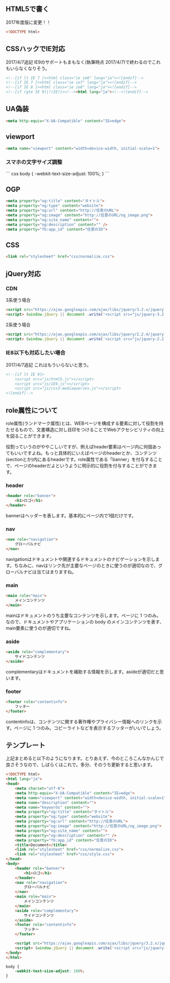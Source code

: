 ## HTML5で書く

2017年度版に変更！！

``` html
<!DOCTYPE html>
```

## CSSハックでIE対応

2017/4/7追記
IE9のサポートもまもなく(執筆時点 2017/4/7)で終わるのでこれもいらなくなりそう。

``` html
<!--[if lt IE 7 ]><html class="ie ie6" lang="ja"><![endif]-->
<!--[if IE 7 ]><html class="ie ie7" lang="ja"><![endif]-->
<!--[if IE 8 ]><html class="ie ie8" lang="ja"><![endif]-->
<!--[if (gte IE 9)|!(IE)]><!--><html lang="ja"><!--<![endif]-->
```

## UA偽装
``` html
<meta http-equiv="X-UA-Compatible" content="IE=edge">
```

## viewport
``` html
<meta name="viewport" content="width=device-width, initial-scale=1">
```


<h3>スマホの文字サイズ調整</h3>
``` css
body {
	  -webkit-text-size-adjust: 100%;
	}
```

## OGP
``` html
<meta property="og:title" content="タイトル">
<meta property="og:type" content="website">
<meta property="og:url" content="http://任意のURL">
<meta property="og:image" content="http://任意のURL/og_image.png">
<meta property="og:site_name" content="">
<meta property="og:description" content="" />
<meta property="fb:app_id" content="任意のID">
```

## CSS
``` html
<link rel="stylesheet" href="css/normalize.css">
```


## jQuery対応
<h3>CDN</h3>

3系使う場合

``` html
<script src="https://ajax.googleapis.com/ajax/libs/jquery/3.2.x/jquery.min.js"></script>
<script> (window.jQuery || document .write('<script src="js/jquery-3.2.x.min.js"><\/script>')); </script>
```

2系使う場合

``` html
<script src="https://ajax.googleapis.com/ajax/libs/jquery/2.2.4/jquery.min.js"></script>
<script> (window.jQuery || document .write('<script src="js/jquery-2.2.4.min.js"><\/script>')); </script>
```

<h3>IE8以下も対応したい場合</h3>

2017/4/7追記
これはもういらないと思う。

``` html
<!--[if lt IE 9]>
	<script src="js/html5.js"></script>
	<script src="js/IE9.js"></script>
	<script src="js/css3-mediaqueries.js"></script>
<![endif]-->
```


## role属性について
role属性(ランドマーク属性)とは、WEBページを構成する要素に対して役割を持たせるもので、文書構造に対し目印をつけることでWebアクセシビリティの向上を図ることができます。

役割っていうのがややこしいですが、例えばheader要素はページ内に何個あってもいいですよね。もっと具体的にいえばページのheaderとか、コンテンツ(sectionとか)内にあるheaderです。role属性である「banner」を付与することで、ページのheaderだよというように明示的に役割を付与することができます。


### header
``` html
<header role="banner">
	<h1>ロゴ</h1>
</header>
```
bannerはヘッダーを表します。基本的にページ内で1個だけです。

### nav
``` html
<nav role="navigation">
	グローバルナビ
</nav>
```
navigationはドキュメントや関連するドキュメントのナビゲーションを示します。ちなみに、navはリンク先が主要なページのときに使うのが適切なので、グローバルナビは当てはまりますね。



### main
``` html
<main role="main">
	メインコンテンツ
</main>
```
mainはドキュメントのうち主要なコンテンツを示します。ページに 1 つのみ。
なので、ドキュメントやアプリケーションの body のメインコンテンツを表す、main要素に使うのが適切ですね。

### aside
``` html
<aside role="complementary">
	サイドコンテンツ
</aside>
```
complementaryはドキュメントを補助する情報を示します。asideが適切だと思います。

### footer
``` html
<footer role="contentinfo">
	フッター
</footer>
```

contentinfoは、コンテンツに関する著作権やプライバシー情報へのリンクを示す。ページに 1 つのみ。コピーライトなどを表示するフッターがいいでしょう。


## テンプレート
上記まとめると以下のようになります。とりあえず、今のところこんなかんじで良さそうなので、しばらくはこれで。多分、そのうち更新すると思います。

``` html
<!DOCTYPE html>
<html lang="ja">
<head>
	<meta charset="utf-8">
	<meta http-equiv="X-UA-Compatible" content="IE=edge">
	<meta name="viewport" content="width=device-width, initial-scale=1">
	<meta name="description" content="">
	<meta name="keywords" content="">
	<meta property="og:title" content="タイトル">
	<meta property="og:type" content="website">
	<meta property="og:url" content="http://任意のURL">
	<meta property="og:image" content="http://任意のURL/og_image.png">
	<meta property="og:site_name" content="">
	<meta property="og:description" content="" />
	<meta property="fb:app_id" content="任意のID">
	<title>Document</title>
	<link rel="stylesheet" href="css/normalize.css">
	<link rel="stylesheet" href="css/style.css">
</head>
<body>
	<header role="banner">
		<h1>ロゴ</h1>
	</header>
	<nav role="navigation">
		グローバルナビ
	</nav>
	<main role="main">
		メインコンテンツ
	</main>
	<aside role="complementary">
		サイドコンテンツ
	</aside>
	<footer role="contentinfo">
		フッター
	</footer>

	<script src="https://ajax.googleapis.com/ajax/libs/jquery/3.2.x/jquery.min.js"></script>
	<script> (window.jQuery || document .write('<script src="js/jquery-3.2.x.min.js"><\/script>')); </script>
</body>
</html>
```

``` css
body {
	-webkit-text-size-adjust: 100%;
}
```

